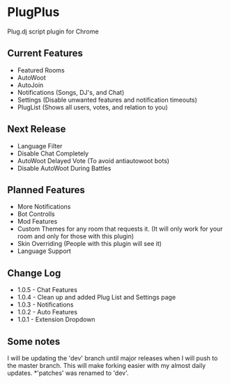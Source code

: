 PlugPlus
=====

Plug.dj script plugin for Chrome

Current Features
------------------------
* Featured Rooms
* AutoWoot
* AutoJoin
* Notifications (Songs, DJ's, and Chat) 
* Settings (Disable unwanted features and notification timeouts)
* PlugList (Shows all users, votes, and relation to you)

Next Release
------------------------
* Language Filter
* Disable Chat Completely
* AutoWoot Delayed Vote (To avoid antiautowoot bots)
* Disable AutoWoot During Battles

Planned Features
------------------------
* More Notifications
* Bot Controlls
* Mod Features
* Custom Themes for any room that requests it. (It will only work for your room and only for those with this plugin)
* Skin Overriding (People with this plugin will see it)
* Language Support


Change Log
------------------------
* 1.0.5 - Chat Features
* 1.0.4 - Clean up and added Plug List and Settings page
* 1.0.3 - Notifications
* 1.0.2 - Auto Features
* 1.0.1 - Extension Dropdown

Some notes
------------------------
I will be updating the 'dev' branch until major releases when I will push to the master branch. This will make forking easier with my almost daily updates. *'patches' was renamed to 'dev'.
